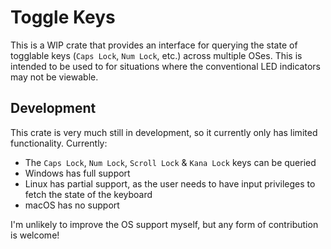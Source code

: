# Toggle Keys

This is a WIP crate that provides an interface for querying the state of togglable keys (`Caps Lock`, `Num Lock`, etc.) across multiple OSes. This is intended to be used to for situations where the conventional LED indicators may not be viewable. 

## Development

This crate is very much still in development, so it currently only has limited functionality. Currently:

- The `Caps Lock`, `Num Lock`, `Scroll Lock` & `Kana Lock` keys can be queried
- Windows has full support
- Linux has partial support, as the user needs to have input privileges to fetch the state of the keyboard
- macOS has no support

I'm unlikely to improve the OS support myself, but any form of contribution is welcome!
